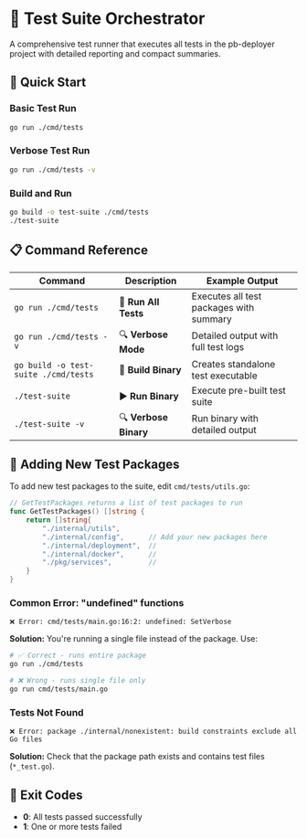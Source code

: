 # 🧪 Test Suite Orchestrator

A comprehensive test runner that executes all tests in the pb-deployer project with detailed reporting and compact summaries.

## 🚀 Quick Start

### Basic Test Run
```bash
go run ./cmd/tests
```

### Verbose Test Run
```bash
go run ./cmd/tests -v
```

### Build and Run
```bash
go build -o test-suite ./cmd/tests
./test-suite
```

## 📋 Command Reference

| Command | Description | Example Output |
|---------|-------------|----------------|
| `go run ./cmd/tests` | 🧪 **Run All Tests** | Executes all test packages with summary |
| `go run ./cmd/tests -v` | 🔍 **Verbose Mode** | Detailed output with full test logs |
| `go build -o test-suite ./cmd/tests` | 🔨 **Build Binary** | Creates standalone test executable |
| `./test-suite` | ▶️ **Run Binary** | Execute pre-built test suite |
| `./test-suite -v` | 🔍 **Verbose Binary** | Run binary with detailed output |

## 🔧 Adding New Test Packages

To add new test packages to the suite, edit `cmd/tests/utils.go`:

```go
// GetTestPackages returns a list of test packages to run
func GetTestPackages() []string {
    return []string{
        "./internal/utils",
        "./internal/config",      // Add your new packages here
        "./internal/deployment",  //
        "./internal/docker",      //
        "./pkg/services",         //
    }
}
```

### Common Error: "undefined" functions
```
❌ Error: cmd/tests/main.go:16:2: undefined: SetVerbose
```

**Solution:** You're running a single file instead of the package. Use:
```bash
# ✅ Correct - runs entire package
go run ./cmd/tests

# ❌ Wrong - runs single file only
go run cmd/tests/main.go
```

### Tests Not Found
```
❌ Error: package ./internal/nonexistent: build constraints exclude all Go files
```

**Solution:** Check that the package path exists and contains test files (`*_test.go`).

## 🎯 Exit Codes

- **0**: All tests passed successfully
- **1**: One or more tests failed
